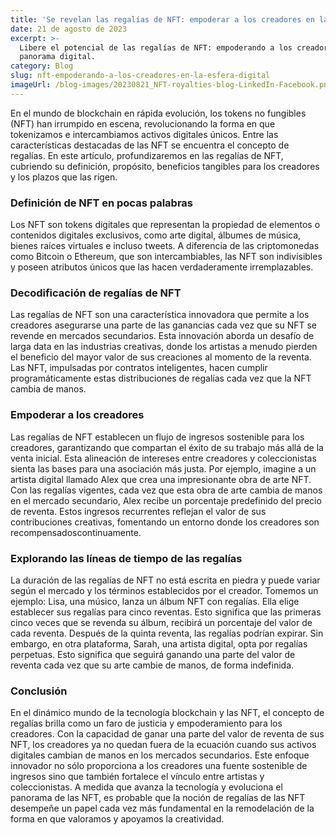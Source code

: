 ```yaml
---
title: 'Se revelan las regalías de NFT: empoderar a los creadores en la esfera digital'
date: 21 de agosto de 2023
excerpt: >-
  Libere el potencial de las regalías de NFT: empoderando a los creadores en el
  panorama digital.
category: Blog
slug: nft-empoderando-a-los-creadores-en-la-esfera-digital
imageUrl: /blog-images/20230821_NFT-royalties-blog-LinkedIn-Facebook.png
---
```

En el mundo de blockchain en rápida evolución, los tokens no fungibles (NFT) han irrumpido en escena, revolucionando la forma en que tokenizamos e intercambiamos activos digitales únicos. Entre las características destacadas de las NFT se encuentra el concepto de regalías. En este artículo, profundizaremos en las regalías de NFT, cubriendo su definición, propósito, beneficios tangibles para los creadores y los plazos que las rigen.

### Definición de NFT en pocas palabras

Los NFT son tokens digitales que representan la propiedad de elementos o contenidos digitales exclusivos, como arte digital, álbumes de música, bienes raíces virtuales e incluso tweets. A diferencia de las criptomonedas como Bitcoin o Ethereum, que son intercambiables, las NFT son indivisibles y poseen atributos únicos que las hacen verdaderamente irremplazables.

### Decodificación de regalías de NFT

Las regalías de NFT son una característica innovadora que permite a los creadores asegurarse una parte de las ganancias cada vez que su NFT se revende en mercados secundarios. Esta innovación aborda un desafío de larga data en las industrias creativas, donde los artistas a menudo pierden el beneficio del mayor valor de sus creaciones al momento de la reventa. Las NFT, impulsadas por contratos inteligentes, hacen cumplir programáticamente estas distribuciones de regalías cada vez que la NFT cambia de manos.

### Empoderar a los creadores

Las regalías de NFT establecen un flujo de ingresos sostenible para los creadores, garantizando que compartan el éxito de su trabajo más allá de la venta inicial. Esta alineación de intereses entre creadores y coleccionistas sienta las bases para una asociación más justa. Por ejemplo, imagine a un artista digital llamado Alex que crea una impresionante obra de arte NFT. Con las regalías vigentes, cada vez que esta obra de arte cambia de manos en el mercado secundario, Alex recibe un porcentaje predefinido del precio de reventa. Estos ingresos recurrentes reflejan el valor de sus contribuciones creativas, fomentando un entorno donde los creadores son recompensados ​​continuamente.

### Explorando las líneas de tiempo de las regalías

La duración de las regalías de NFT no está escrita en piedra y puede variar según el mercado y los términos establecidos por el creador. Tomemos un ejemplo: Lisa, una músico, lanza un álbum NFT con regalías. Ella elige establecer sus regalías para cinco reventas. Esto significa que las primeras cinco veces que se revenda su álbum, recibirá un porcentaje del valor de cada reventa. Después de la quinta reventa, las regalías podrían expirar. Sin embargo, en otra plataforma, Sarah, una artista digital, opta por regalías perpetuas. Esto significa que seguirá ganando una parte del valor de reventa cada vez que su arte cambie de manos, de forma indefinida.

### Conclusión

En el dinámico mundo de la tecnología blockchain y las NFT, el concepto de regalías brilla como un faro de justicia y empoderamiento para los creadores. Con la capacidad de ganar una parte del valor de reventa de sus NFT, los creadores ya no quedan fuera de la ecuación cuando sus activos digitales cambian de manos en los mercados secundarios. Este enfoque innovador no sólo proporciona a los creadores una fuente sostenible de ingresos sino que también fortalece el vínculo entre artistas y coleccionistas. A medida que avanza la tecnología y evoluciona el panorama de las NFT, es probable que la noción de regalías de las NFT desempeñe un papel cada vez más fundamental en la remodelación de la forma en que valoramos y apoyamos la creatividad.
